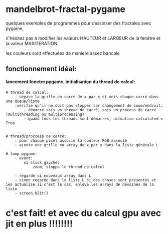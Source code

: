 # mandelbrot-fractal-pygame

quelques exemples de programmes pour dessinser des fractales avec pygame, 

n'hésitez pas à modifier les valeurs HAUTEUR et LARGEUR de la fenêtre et la valeur MAXITERATION 

les couleurs sont effectuées de manière assez bancale




## fonctionnement idéal:

#### lancement fenetre pygame, initialisation du thread de calcul:

	# thread de calcul:
		- sépare la grille en carré de x par x et mets chaque carré dans une Queue/liste
		-vérifie qu'il ne doit pas stopper car changement de zoom/endroit:
			- démarre sois un thread de carré, sois un process de carré (multithreading ou multiprocessing)
			- quand tous les threads sont démarrés, actualise calculated = True


	# thread/proccess de carré:
		- pour chaque pixel associe la couleur RGB associé
		- ajoute une grille ou array de x par x dans la liste générale L

	# loop pygame:
		- event:
			si click gauche:
				zoom, stoppe le thread de calcul
				
		- regarde si nouveaux array dans L
		- sinon regarde dans la liste L si des choses sont présentes et les actualise si c'est le cas, enleve les arrays de déssinés de la liste
		- screen.blit()
		
		
		
# c'est fait! et avec du calcul gpu avec jit en plus !!!!!!!!
